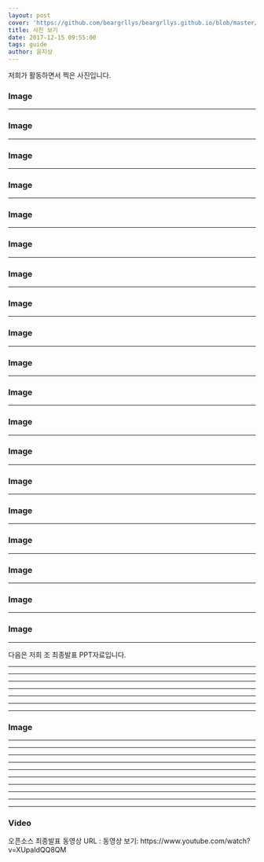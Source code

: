 ```yaml
---
layout: post
cover: 'https://github.com/beargrllys/beargrllys.github.io/blob/master/KakaoTalk_20171205_175303535.jpg?raw=true'
title: 사진 보기
date: 2017-12-15 09:55:00
tags: guide
author: 윤지상
---
```


<p>저희가 활동하면서 찍은 사진입니다.</p>




<h3>Image</h3>
<amp-img src="https://github.com/beargrllys/beargrllys.github.io/blob/master/KakaoTalk_20170929_205020495.jpg?raw=true" width="656" height="400" layout="responsive" alt="" class="mb3"></amp-img>
<hr/>

<h3>Image</h3>
<amp-img src="https://github.com/beargrllys/beargrllys.github.io/blob/master/KakaoTalk_20170929_205033074.jpg?raw=true" width="656" height="400" layout="responsive" alt="" class="mb3"></amp-img>
<hr/>

<h3>Image</h3>
<amp-img src="https://github.com/beargrllys/beargrllys.github.io/blob/master/KakaoTalk_20170929_205035745.jpg?raw=true" width="656" height="400" layout="responsive" alt="" class="mb3"></amp-img>
<hr/>

<h3>Image</h3>
<amp-img src="https://github.com/beargrllys/beargrllys.github.io/blob/master/KakaoTalk_20170929_205038577.jpg?raw=true" width="656" height="400" layout="responsive" alt="" class="mb3"></amp-img>
<hr/>

<h3>Image</h3>
<amp-img src="https://github.com/beargrllys/beargrllys.github.io/blob/master/KakaoTalk_20171205_173355338.jpg?raw=true" width="656" height="400" layout="responsive" alt="" class="mb3"></amp-img>
<hr/>

<h3>Image</h3>
<amp-img src="https://github.com/beargrllys/beargrllys.github.io/blob/master/KakaoTalk_20171205_173357475.jpg?raw=true" width="656" height="400" layout="responsive" alt="" class="mb3"></amp-img>
<hr/>

<h3>Image</h3>
<amp-img src="https://github.com/beargrllys/beargrllys.github.io/blob/master/KakaoTalk_20171205_173400230.jpg?raw=true" width="656" height="400" layout="responsive" alt="" class="mb3"></amp-img>
<hr/>

<h3>Image</h3>
<amp-img src="https://github.com/beargrllys/beargrllys.github.io/blob/master/KakaoTalk_20171205_173403278.jpg?raw=true" width="656" height="400" layout="responsive" alt="" class="mb3"></amp-img>
<hr/>

<h3>Image</h3>
<amp-img src="https://github.com/beargrllys/beargrllys.github.io/blob/master/KakaoTalk_20171205_173405290.jpg?raw=true" width="656" height="400" layout="responsive" alt="" class="mb3"></amp-img>
<hr/>

<h3>Image</h3>
<amp-img src="https://github.com/beargrllys/beargrllys.github.io/blob/master/KakaoTalk_20171205_173407172.jpg?raw=true" width="656" height="400" layout="responsive" alt="" class="mb3"></amp-img>
<hr/>

<h3>Image</h3>
<amp-img src="https://github.com/beargrllys/beargrllys.github.io/blob/master/KakaoTalk_20171205_173411135.jpg?raw=true" width="656" height="400" layout="responsive" alt="" class="mb3"></amp-img>
<hr/>
<h3>Image</h3>
<amp-img src="https://github.com/beargrllys/beargrllys.github.io/blob/master/KakaoTalk_20171205_173413438.jpg?raw=true" width="656" height="400" layout="responsive" alt="" class="mb3"></amp-img>
<hr/>
<h3>Image</h3>
<amp-img src="https://github.com/beargrllys/beargrllys.github.io/blob/master/KakaoTalk_20171205_173416200.jpg?raw=true" width="656" height="400" layout="responsive" alt="" class="mb3"></amp-img>
<hr/>
<h3>Image</h3>
<amp-img src="https://github.com/beargrllys/beargrllys.github.io/blob/master/KakaoTalk_20171205_173419188.jpg?raw=true" width="656" height="400" layout="responsive" alt="" class="mb3"></amp-img>
<hr/>
<h3>Image</h3>
<amp-img src="https://github.com/beargrllys/beargrllys.github.io/blob/master/KakaoTalk_20171205_173421977.jpg?raw=true" width="656" height="400" layout="responsive" alt="" class="mb3"></amp-img>
<hr/>
<h3>Image</h3>
<amp-img src="https://github.com/beargrllys/beargrllys.github.io/blob/master/KakaoTalk_20171205_173424859.jpg?raw=true" width="656" height="400" layout="responsive" alt="" class="mb3"></amp-img>
<hr/>
<h3>Image</h3>
<amp-img src="https://github.com/beargrllys/beargrllys.github.io/blob/master/KakaoTalk_20171205_173426651.jpg?raw=true" width="656" height="400" layout="responsive" alt="" class="mb3"></amp-img>
<hr/>
<h3>Image</h3>
<amp-img src="https://github.com/beargrllys/beargrllys.github.io/blob/master/KakaoTalk_20171205_175307059.jpg?raw=true" width="656" height="400" layout="responsive" alt="" class="mb3"></amp-img>
<hr/>
<h3>Image</h3>
<amp-img src="https://github.com/beargrllys/beargrllys.github.io/blob/master/KakaoTalk_20171205_175311202.jpg?raw=true" width="656" height="400" layout="responsive" alt="" class="mb3"></amp-img>
<hr/>

<p>다음은 저희 조 최종발표 PPT자료입니다.</p>


<amp-img src="https://github.com/beargrllys/beargrllys.github.io/blob/master/%EC%8A%AC%EB%9D%BC%EC%9D%B4%EB%93%9C1.JPG?raw=true" width="656" height="400" layout="responsive" alt="" class="mb3"></amp-img>
<hr/>


<amp-img src="https://github.com/beargrllys/beargrllys.github.io/blob/master/%EC%8A%AC%EB%9D%BC%EC%9D%B4%EB%93%9C2.JPG?raw=true" width="656" height="400" layout="responsive" alt="" class="mb3"></amp-img>
<hr/>


<amp-img src="https://github.com/beargrllys/beargrllys.github.io/blob/master/%EC%8A%AC%EB%9D%BC%EC%9D%B4%EB%93%9C3.JPG?raw=true" width="656" height="400" layout="responsive" alt="" class="mb3"></amp-img>
<hr/>


<amp-img src="https://github.com/beargrllys/beargrllys.github.io/blob/master/%EC%8A%AC%EB%9D%BC%EC%9D%B4%EB%93%9C4.JPG?raw=true" width="656" height="400" layout="responsive" alt="" class="mb3"></amp-img>
<hr/>


<amp-img src="https://github.com/beargrllys/beargrllys.github.io/blob/master/%EC%8A%AC%EB%9D%BC%EC%9D%B4%EB%93%9C5.JPG?raw=true" width="656" height="400" layout="responsive" alt="" class="mb3"></amp-img>
<hr/>


<amp-img src="https://github.com/beargrllys/beargrllys.github.io/blob/master/%EC%8A%AC%EB%9D%BC%EC%9D%B4%EB%93%9C6.JPG?raw=true" width="656" height="400" layout="responsive" alt="" class="mb3"></amp-img>
<hr/>


<amp-img src="https://github.com/beargrllys/beargrllys.github.io/blob/master/%EC%8A%AC%EB%9D%BC%EC%9D%B4%EB%93%9C7.JPG?raw=true" width="656" height="400" layout="responsive" alt="" class="mb3"></amp-img>
<hr/>

<h3>Image</h3>
<amp-img src="https://github.com/beargrllys/beargrllys.github.io/blob/master/%EC%8A%AC%EB%9D%BC%EC%9D%B4%EB%93%9C8.JPG?raw=true" width="656" height="400" layout="responsive" alt="" class="mb3"></amp-img>
<hr/>


<amp-img src="https://github.com/beargrllys/beargrllys.github.io/blob/master/%EC%8A%AC%EB%9D%BC%EC%9D%B4%EB%93%9C9.JPG?raw=true" width="656" height="400" layout="responsive" alt="" class="mb3"></amp-img>
<hr/>


<amp-img src="https://github.com/beargrllys/beargrllys.github.io/blob/master/%EC%8A%AC%EB%9D%BC%EC%9D%B4%EB%93%9C10.JPG?raw=true" width="656" height="400" layout="responsive" alt="" class="mb3"></amp-img>
<hr/>


<amp-img src="https://github.com/beargrllys/beargrllys.github.io/blob/master/%EC%8A%AC%EB%9D%BC%EC%9D%B4%EB%93%9C11.JPG?raw=true" width="656" height="400" layout="responsive" alt="" class="mb3"></amp-img>
<hr/>


<amp-img src="https://github.com/beargrllys/beargrllys.github.io/blob/master/%EC%8A%AC%EB%9D%BC%EC%9D%B4%EB%93%9C12.JPG?raw=true" width="656" height="400" layout="responsive" alt="" class="mb3"></amp-img>
<hr/>


<amp-img src="https://github.com/beargrllys/beargrllys.github.io/blob/master/%EC%8A%AC%EB%9D%BC%EC%9D%B4%EB%93%9C13.JPG?raw=true" width="656" height="400" layout="responsive" alt="" class="mb3"></amp-img>
<hr/>


<amp-img src="https://github.com/beargrllys/beargrllys.github.io/blob/master/%EC%8A%AC%EB%9D%BC%EC%9D%B4%EB%93%9C14.JPG?raw=true" width="656" height="400" layout="responsive" alt="" class="mb3"></amp-img>
<hr/>


<amp-img src="https://github.com/beargrllys/beargrllys.github.io/blob/master/%EC%8A%AC%EB%9D%BC%EC%9D%B4%EB%93%9C15.JPG?raw=true" width="656" height="400" layout="responsive" alt="" class="mb3"></amp-img>
<hr/>

<hr/>

<hr />


<h3 id="video">Video</h3>

<p>오픈소스 최종발표 동영상 URL : <a herf = "https://youtu.be/XUpaIdQQ8QM">동영상 보기: https://www.youtube.com/watch?v=XUpaIdQQ8QM </a> </p>

<amp-youtube width="480"
  height="270"
  layout="responsive"
  data-videoid="https://youtu.be/XUpaIdQQ8QM">
</amp-youtube>
